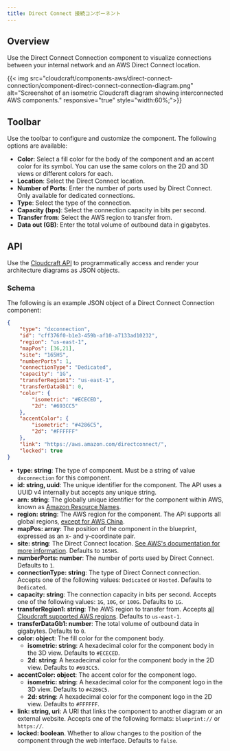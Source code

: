 ```yaml
---
title: Direct Connect 接続コンポーネント
---
```

## Overview

Use the Direct Connect Connection component to visualize connections between your internal network and an AWS Direct Connect location.

{{< img src="cloudcraft/components-aws/direct-connect-connection/component-direct-connect-connection-diagram.png" alt="Screenshot of an isometric Cloudcraft diagram showing interconnected AWS components." responsive="true" style="width:60%;">}}

## Toolbar

Use the toolbar to configure and customize the component. The following options are available:

- **Color**: Select a fill color for the body of the component and an accent color for its symbol. You can use the same colors on the 2D and 3D views or different colors for each.
- **Location**: Select the Direct Connect location.
- **Number of Ports**: Enter the number of ports used by Direct Connect. Only available for dedicated connections.
- **Type**: Select the type of the connection.
- **Capacity (bps)**: Select the connection capacity in bits per second.
- **Transfer from**: Select the AWS region to transfer from.
- **Data out (GB)**: Enter the total volume of outbound data in gigabytes.

## API

Use the [Cloudcraft API][1] to programmatically access and render your architecture diagrams as JSON objects.

### Schema

The following is an example JSON object of a Direct Connect Connection component:

```json
{
    "type": "dxconnection",
    "id": "cff376f0-b1e3-459b-af10-a7133ad10232",
    "region": "us-east-1",
    "mapPos": [36,21],
    "site": "165HS",
    "numberPorts": 1,
    "connectionType": "Dedicated",
    "capacity": "1G",
    "transferRegion1": "us-east-1",
    "transferDataGb1": 0,
    "color": {
        "isometric": "#ECECED",
        "2d": "#693CC5"
    },
    "accentColor": {
        "isometric": "#4286C5",
        "2d": "#FFFFFF"
    },
    "link": "https://aws.amazon.com/directconnect/",
    "locked": true
}
```

- **type: string**: The type of component. Must be a string of value `dxconnection` for this component.
- **id: string, uuid**: The unique identifier for the component. The API uses a UUID v4 internally but accepts any unique string.
- **arn: string**: The globally unique identifier for the component within AWS, known as [Amazon Resource Names][2].
- **region: string**: The AWS region for the component. The API supports all global regions, [except for AWS China][3].
- **mapPos: array**: The position of the component in the blueprint, expressed as an x- and y-coordinate pair.
- **site: string**: The Direct Connect location. [See AWS's documentation for more information][4]. Defaults to `165HS`.
- **numberPorts: number**: The number of ports used by Direct Connect. Defaults to `1`.
- **connectionType: string**: The type of Direct Connect connection. Accepts one of the following values: `Dedicated` or `Hosted`. Defaults to `Dedicated`.
- **capacity: string**: The connection capacity in bits per second. Accepts one of the following values: `1G`, `10G`, or `100G`. Defaults to `1G`.
- **transferRegion1: string**: The AWS region to transfer from. Accepts [all Cloudcraft supported AWS regions][3]. Defaults to `us-east-1`.
- **transferDataGb1: number**: The total volume of outbound data in gigabytes. Defaults to `0`.
- **color: object**: The fill color for the component body.
  - **isometric: string**: A hexadecimal color for the component body in the 3D view. Defaults to `#ECECED`.
  - **2d: string**: A hexadecimal color for the component body in the 2D view. Defaults to `#693CC5`.
- **accentColor: object**: The accent color for the component logo.
  - **isometric: string**: A hexadecimal color for the component logo in the 3D view. Defaults to `#4286C5`.
  - **2d: string**: A hexadecimal color for the component logo in the 2D view. Defaults to `#FFFFFF`.
- **link: string, uri**: A URI that links the component to another diagram or an external website. Accepts one of the following formats: `blueprint://` or `https://`.
- **locked: boolean**. Whether to allow changes to the position of the component through the web interface. Defaults to `false`.

[1]: https://developers.cloudcraft.co/
[2]: https://docs.aws.amazon.com/general/latest/gr/aws-arns-and-namespaces.html
[3]: /ja/cloudcraft/faq/scan-error-aws-china-region/
[4]: https://aws.amazon.com/directconnect/locations/